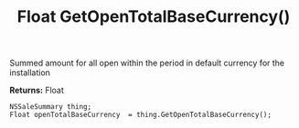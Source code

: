 ﻿---
uid: crmscript_ref_NSSaleSummary_GetOpenTotalBaseCurrency
title: Float GetOpenTotalBaseCurrency()
intellisense: NSSaleSummary.GetOpenTotalBaseCurrency
keywords: NSSaleSummary, GetOpenTotalBaseCurrency
so.topic: reference
---

Summed amount for all open within the period in default currency for the installation

**Returns:** Float


```crmscript
NSSaleSummary thing;
Float openTotalBaseCurrency  = thing.GetOpenTotalBaseCurrency();
```


